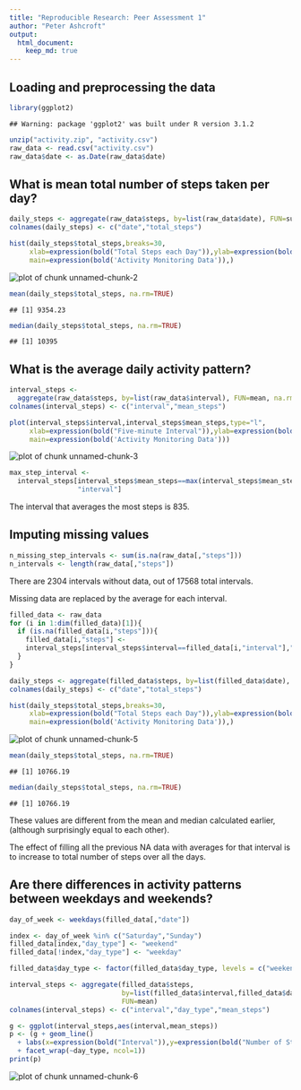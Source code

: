 ```yaml
---
title: "Reproducible Research: Peer Assessment 1"
author: "Peter Ashcroft"
output: 
  html_document:
    keep_md: true
---
```



## Loading and preprocessing the data


```r
library(ggplot2)
```

```
## Warning: package 'ggplot2' was built under R version 3.1.2
```

```r
unzip("activity.zip", "activity.csv")
raw_data <- read.csv("activity.csv")
raw_data$date <- as.Date(raw_data$date)
```

## What is mean total number of steps taken per day?

```r
daily_steps <- aggregate(raw_data$steps, by=list(raw_data$date), FUN=sum, na.rm=TRUE)
colnames(daily_steps) <- c("date","total_steps")

hist(daily_steps$total_steps,breaks=30,
     xlab=expression(bold("Total Steps each Day")),ylab=expression(bold("Frequency")),
     main=expression(bold('Activity Monitoring Data')),)
```

![plot of chunk unnamed-chunk-2](figure/unnamed-chunk-2-1.png) 

```r
mean(daily_steps$total_steps, na.rm=TRUE)
```

```
## [1] 9354.23
```

```r
median(daily_steps$total_steps, na.rm=TRUE)
```

```
## [1] 10395
```


## What is the average daily activity pattern?

```r
interval_steps <- 
  aggregate(raw_data$steps, by=list(raw_data$interval), FUN=mean, na.rm=TRUE)
colnames(interval_steps) <- c("interval","mean_steps")

plot(interval_steps$interval,interval_steps$mean_steps,type="l",
     xlab=expression(bold("Five-minute Interval")),ylab=expression(bold("Average Steps")),
     main=expression(bold('Activity Monitoring Data')))
```

![plot of chunk unnamed-chunk-3](figure/unnamed-chunk-3-1.png) 

```r
max_step_interval <- 
  interval_steps[interval_steps$mean_steps==max(interval_steps$mean_steps, na.rm=TRUE),
                 "interval"]
```
The interval that averages the most steps is 835.

## Imputing missing values

```r
n_missing_step_intervals <- sum(is.na(raw_data[,"steps"]))
n_intervals <- length(raw_data[,"steps"])
```
There are 2304 intervals without data, out of 17568 total intervals.

Missing data are replaced by the average for each interval. 

```r
filled_data <- raw_data
for (i in 1:dim(filled_data)[1]){
  if (is.na(filled_data[i,"steps"])){
    filled_data[i,"steps"] <- 
    interval_steps[interval_steps$interval==filled_data[i,"interval"],"mean_steps"]
  }
}

daily_steps <- aggregate(filled_data$steps, by=list(filled_data$date), FUN=sum, na.rm=TRUE)
colnames(daily_steps) <- c("date","total_steps")

hist(daily_steps$total_steps,breaks=30,
     xlab=expression(bold("Total Steps each Day")),ylab=expression(bold("Frequency")),
     main=expression(bold('Activity Monitoring Data')),)
```

![plot of chunk unnamed-chunk-5](figure/unnamed-chunk-5-1.png) 

```r
mean(daily_steps$total_steps, na.rm=TRUE)
```

```
## [1] 10766.19
```

```r
median(daily_steps$total_steps, na.rm=TRUE)
```

```
## [1] 10766.19
```
These values are different from the mean and median calculated earlier, (although surprisingly equal to each other). 

The effect of filling all the previous NA data with averages for that interval is to increase to total number of steps over all the days. 

## Are there differences in activity patterns between weekdays and weekends?

```r
day_of_week <- weekdays(filled_data[,"date"])

index <- day_of_week %in% c("Saturday","Sunday")
filled_data[index,"day_type"] <- "weekend"
filled_data[!index,"day_type"] <- "weekday"

filled_data$day_type <- factor(filled_data$day_type, levels = c("weekend","weekday"))

interval_steps <- aggregate(filled_data$steps, 
                            by=list(filled_data$interval,filled_data$day_type),
                            FUN=mean)
colnames(interval_steps) <- c("interval","day_type","mean_steps")

g <- ggplot(interval_steps,aes(interval,mean_steps))
p <- (g + geom_line()
  + labs(x=expression(bold("Interval")),y=expression(bold("Number of Steps")))
  + facet_wrap(~day_type, ncol=1)) 
print(p)
```

![plot of chunk unnamed-chunk-6](figure/unnamed-chunk-6-1.png) 

